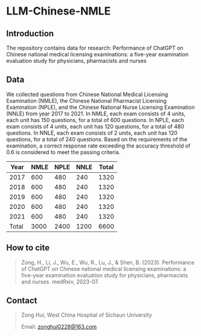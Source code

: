 # LLM-Chinese-NMLE


## Introduction
The repository contains data for research: Performance of ChatGPT on Chinese national medical licensing examinations: a five-year examination evaluation study for physicians, pharmacists and nurses

## Data
We collected questions from Chinese National Medical Licensing Examination (NMLE), the Chinese National Pharmacist Licensing Examination (NPLE), and the Chinese National Nurse Licensing Examination (NNLE) from year 2017 to 2021. In NMLE, each exam consists of 4 units, each unit has 150 questions, for a total of 600 questions. In NPLE, each exam consists of 4 units, each unit has 120 questions, for a total of 480 questions. In NNLE, each exam consists of 2 units, each unit has 120 questions, for a total of 240 questions. Based on the requirements of the examination, a correct response rate exceeding the accuracy threshold of 0.6 is considered to meet the passing criteria.

| Year | NMLE | NPLE | NNLE | Total |
| ---- | ---- | ---- | ---- | ----- |
| 2017 | 600  | 480  | 240  | 1320  |
| 2018 | 600  | 480  | 240  | 1320  |
| 2019 | 600  | 480  | 240  | 1320  |
| 2020 | 600  | 480  | 240  | 1320  |
| 2021 | 600  | 480  | 240  | 1320  |
| Total| 3000 | 2400 | 1200 | 6600  |


## How to cite
> Zong, H., Li, J., Wu, E., Wu, R., Lu, J., & Shen, B. (2023). Performance of ChatGPT on Chinese national medical licensing examinations: a five-year examination evaluation study for physicians, pharmacists and nurses. medRxiv, 2023-07.




## Contact
> Zong Hui, West China Hospital of Sichaun University
>
> Email: zonghui0228@163.com